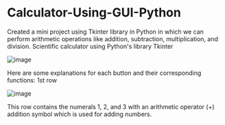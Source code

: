 # Calculator-Using-GUI-Python
Created a mini project using Tkinter library in Python in which we can perform arithmetic operations like addition, subtraction, multiplication, and division.
Scientific calculator using Python's library Tkinter


![image](https://github.com/Khushi17Agarwal/Calculator-Using-GUI-Python/assets/131173187/e75e7e4c-d345-4f21-a01d-ef4e9aba1580)



Here are some explanations for each button and their corresponding functions:
1st row

![image](https://github.com/Khushi17Agarwal/Calculator-Using-GUI-Python/assets/131173187/ea3488a4-5da9-44ec-8ae9-9b33c00605b3)

This row contains the numerals 1, 2, and 3 with an arithmetic operator (+) addition symbol which is used for adding numbers.




